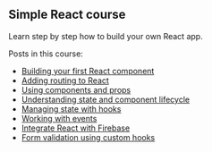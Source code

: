 ## Simple React course

Learn step by step how to build your own React app.

Posts in this course:
- [Building your first React component](https://www.coolbytes.io/post/1244/building-your-first-react-component)
- [Adding routing to React](https://www.coolbytes.io/post/1245/adding-routing-to-react)
- [Using components and props](https://www.coolbytes.io/post/1246/using-components-and-props)
- [Understanding state and component lifecycle](https://www.coolbytes.io/post/1247/understanding-state-and-component-lifecycle)
- [Managing state with hooks](https://www.coolbytes.io/post/1248/managing-state-with-hooks)
- [Working with events](https://www.coolbytes.io/post/1249/working-with-events)
- [Integrate React with Firebase](https://www.coolbytes.io/post/1251/integrate-react-with-firebase)
- [Form validation using custom hooks](https://www.coolbytes.io/post/1250/form-validation-using-custom-hooks)
